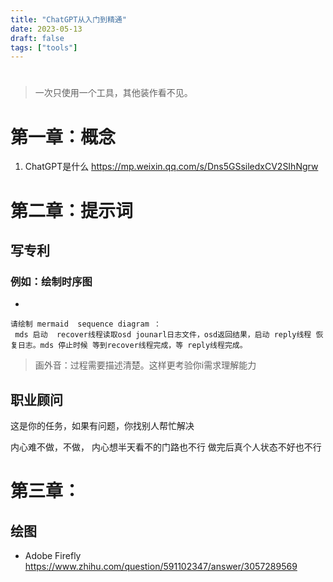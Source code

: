 ```yaml
---
title: "ChatGPT从入门到精通"
date: 2023-05-13
draft: false
tags: ["tools"]
---
```


#


> 一次只使用一个工具，其他装作看不见。





#  第一章：概念

1. ChatGPT是什么 https://mp.weixin.qq.com/s/Dns5GSsiledxCV2SIhNgrw

# 第二章：提示词



##  写专利

### 例如：绘制时序图

- 

~~~
请绘制 mermaid  sequence diagram ：
 mds 启动  recover线程读取osd jounarl日志文件，osd返回结果，启动 reply线程 恢复日志。mds 停止时候 等到recover线程完成，等 reply线程完成。
~~~

> 画外音：过程需要描述清楚。这样更考验你i需求理解能力





## 职业顾问



这是你的任务，如果有问题，你找别人帮忙解决

内心难不做，不做，
内心想半天看不的门路也不行
做完后真个人状态不好也不行





# 第三章：

## 绘图

- Adobe Firefly https://www.zhihu.com/question/591102347/answer/3057289569
